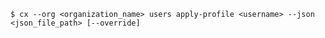 <!-- layout:code post: users_usage -->

```
$ cx --org <organization_name> users apply-profile <username> --json <json_file_path> [--override]
```
